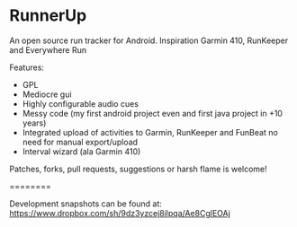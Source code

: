 RunnerUp
========

An open source run tracker for Android.
Inspiration Garmin 410, RunKeeper and Everywhere Run

Features:
- GPL
- Mediocre gui
- Highly configurable audio cues
- Messy code (my first android project even and first java project in +10 years)
- Integrated upload of activities to Garmin, RunKeeper and FunBeat
  no need for manual export/upload
- Interval wizard (ala Garmin 410)

Patches, forks, pull requests, suggestions or harsh flame is welcome!

========

Development snapshots can be found at: https://www.dropbox.com/sh/9dz3yzcej8ilpqa/Ae8CglEOAj 
